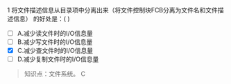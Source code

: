 1
将文件描述信息从目录项中分离出来（将文件控制块FCB分离为文件名和文件描述信息） 的好处是：( )
- [ ] A.减少读文件时的I/O信息量 
- [ ] B.减少写文件时的I/O信息量 
- [x] C.减少查文件时的I/O信息量 
- [ ] D.减少复制文件时的I/O信息量

> 知识点：文件系统。
> C
